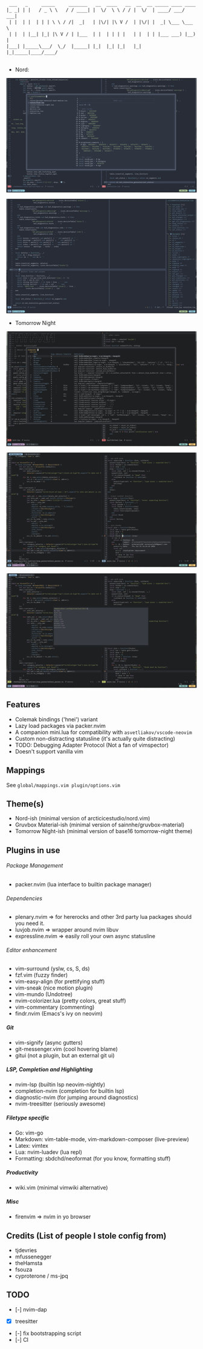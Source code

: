 ```
 ___   _     _____     _______   __  ____   __  __  __ _____ ____ ____  
|_ _| | |   / _ \ \   / / ____| |  \/  \ \ / / |  \/  | ____/ ___/ ___| 
 | |  | |  | | | \ \ / /|  _|   | |\/| |\ V /  | |\/| |  _| \___ \___ \ 
 | |  | |__| |_| |\ V / | |___  | |  | | | |   | |  | | |___ ___) |__) |
|___| |_____\___/  \_/  |_____| |_|  |_| |_|   |_|  |_|_____|____/____/ 
                                                                        
```

- Nord:

![](./scrots/nord1.png)

![](./scrots/nord2.png)

- Tomorrow Night

![](./scrots/clean.png)


![](./scrots/2.png)


![](./scrots/3.png)

## Features

- Colemak bindings ('hnei') variant
- Lazy load packages via packer.nvim
- A companion mini.lua for compatibility with `asvetliakov/vscode-neovim`
- Custom non-distracting statusline (it's actually quite distracting)
- TODO: Debugging Adapter Protocol (Not a fan of vimspector)
- Doesn't support vanilla vim

## Mappings

See `
	global/mappings.vim
	plugin/options.vim
`

## Theme(s)

- Nord-ish (minimal version of arcticicestudio/nord.vim)
- Gruvbox Material-ish (minimal version of sainnhe/gruvbox-material)
- Tomorrow Night-ish (minimal version of base16 tomorrow-night theme)

## Plugins in use

###### Package Management

- packer.nvim (lua interface to builtin package manager)

###### Dependencies

- plenary.nvim => for hererocks and other 3rd party lua packages should you need it.
- luvjob.nvim => wrapper around nvim libuv
- expressline.nvim => easily roll your own async statusline

###### Editor enhancement

- vim-surround (yslw, cs, S, ds)
- fzf.vim (fuzzy finder)
- vim-easy-align (for prettifying stuff)
- vim-sneak (nice motion plugin)
- vim-mundo (Undotree)
- nvim-colorizer.lua (pretty colors, great stuff)
- vim-commentary (commenting)
- findr.nvim (Emacs's ivy on neovim)

##### Git

- vim-signify (async gutters)
- git-messenger.vim (cool hovering blame)
- gitui (not a plugin, but an external git ui)

##### LSP, Completion and Highlighting

- nvim-lsp (builtin lsp neovim-nightly)
- completion-nvim (completion for builtin lsp)
- diagnostic-nvim (for jumping around diagnostics)
- nvim-treesitter (seriously awesome)

##### Filetype specific

- Go: vim-go
- Markdown: vim-table-mode, vim-markdown-composer (live-preview)
- Latex: vimtex
- Lua: nvim-luadev (lua repl)
- Formatting: sbdchd/neoformat (for you know, formatting stuff)

##### Productivity
- wiki.vim (minimal vimwiki alternative)

##### Misc

- firenvim => nvim in yo browser

## Credits (List of people I stole config from)

- tjdevries
- mfussenegger
- theHamsta
- fsouza
- cyproterone / ms-jpq

## TODO

- [-] nvim-dap
- [X] treesitter
- [-] fix bootstrapping script
- [-] CI
